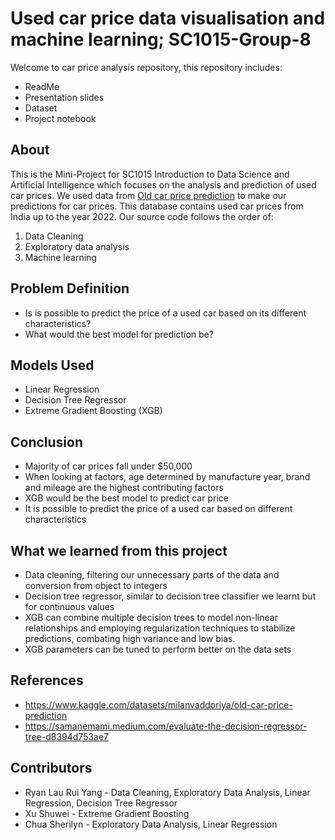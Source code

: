# Used car price data visualisation and machine learning; SC1015-Group-8
Welcome to car price analysis repository, this repository includes:
- ReadMe
- Presentation slides
- Dataset
- Project notebook

## About
This is the Mini-Project for SC1015 Introduction to Data Science and Artificial Intelligence which focuses on the analysis and prediction of used car prices. We used data from  [Old car price prediction](https://www.kaggle.com/datasets/milanvaddoriya/old-car-price-prediction) to make our predictions for car prices. This database contains used car prices from India up to the year 2022.
Our source code follows the order of:
1. Data Cleaning
2. Exploratory data analysis
3. Machine learning

## Problem Definition

- Is is possible to predict the price of a used car based on its different characteristics?
- What would the best model for prediction be?
  
## Models Used

- Linear Regression
- Decision Tree Regressor
- Extreme Gradient Boosting (XGB)
  
## Conclusion
- Majority of car prices fall under $50,000
- When looking at factors, age determined by manufacture year, brand and mileage are the highest contributing factors
- XGB would be the best model to predict car price
- It is possible to predict the price of a used car based on different characteristics

## What we learned from this project
- Data cleaning, filtering our unnecessary parts of the data and conversion from object to integers
- Decision tree regressor, similar to decision tree classifier we learnt but for continuous values
- XGB can combine multiple decision trees to model non-linear relationships and employing regularization techniques to stabilize predictions, combating high variance and low bias.
- XGB parameters can be tuned to perform better on the data sets

## References
- https://www.kaggle.com/datasets/milanvaddoriya/old-car-price-prediction
- https://samanemami.medium.com/evaluate-the-decision-regressor-tree-d8394d753ae7

## Contributors
- Ryan Lau Rui Yang - Data Cleaning, Exploratory Data Analysis, Linear Regression, Decision Tree Regressor
- Xu Shuwei - Extreme Gradient Boosting
- Chua Sherilyn - Exploratory Data Analysis, Linear Regression


